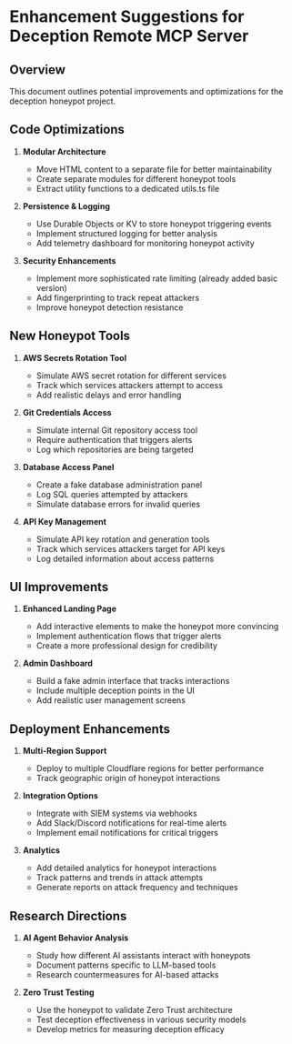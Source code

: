 # Enhancement Suggestions for Deception Remote MCP Server

## Overview
This document outlines potential improvements and optimizations for the deception honeypot project.

## Code Optimizations
1. **Modular Architecture**
   - Move HTML content to a separate file for better maintainability
   - Create separate modules for different honeypot tools
   - Extract utility functions to a dedicated utils.ts file

2. **Persistence & Logging**
   - Use Durable Objects or KV to store honeypot triggering events
   - Implement structured logging for better analysis
   - Add telemetry dashboard for monitoring honeypot activity

3. **Security Enhancements**
   - Implement more sophisticated rate limiting (already added basic version)
   - Add fingerprinting to track repeat attackers
   - Improve honeypot detection resistance

## New Honeypot Tools
1. **AWS Secrets Rotation Tool**
   - Simulate AWS secret rotation for different services
   - Track which services attackers attempt to access
   - Add realistic delays and error handling

2. **Git Credentials Access**
   - Simulate internal Git repository access tool
   - Require authentication that triggers alerts
   - Log which repositories are being targeted

3. **Database Access Panel**
   - Create a fake database administration panel
   - Log SQL queries attempted by attackers
   - Simulate database errors for invalid queries

4. **API Key Management**
   - Simulate API key rotation and generation tools
   - Track which services attackers target for API keys
   - Log detailed information about access patterns

## UI Improvements
1. **Enhanced Landing Page**
   - Add interactive elements to make the honeypot more convincing
   - Implement authentication flows that trigger alerts
   - Create a more professional design for credibility

2. **Admin Dashboard**
   - Build a fake admin interface that tracks interactions
   - Include multiple deception points in the UI
   - Add realistic user management screens

## Deployment Enhancements
1. **Multi-Region Support**
   - Deploy to multiple Cloudflare regions for better performance
   - Track geographic origin of honeypot interactions

2. **Integration Options**
   - Integrate with SIEM systems via webhooks
   - Add Slack/Discord notifications for real-time alerts
   - Implement email notifications for critical triggers

3. **Analytics**
   - Add detailed analytics for honeypot interactions
   - Track patterns and trends in attack attempts
   - Generate reports on attack frequency and techniques

## Research Directions
1. **AI Agent Behavior Analysis**
   - Study how different AI assistants interact with honeypots
   - Document patterns specific to LLM-based tools
   - Research countermeasures for AI-based attacks

2. **Zero Trust Testing**
   - Use the honeypot to validate Zero Trust architecture
   - Test deception effectiveness in various security models
   - Develop metrics for measuring deception efficacy 